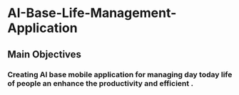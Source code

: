 # AI-Base-Life-Management-Application
## Main Objectives
### Creating AI base mobile application for managing day today life of people an enhance the productivity and efficient .

